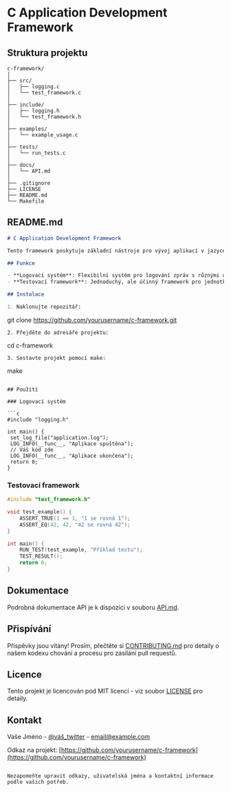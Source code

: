 # C Application Development Framework

## Struktura projektu

```
c-framework/
│
├── src/
│   ├── logging.c
│   └── test_framework.c
│
├── include/
│   ├── logging.h
│   └── test_framework.h
│
├── examples/
│   └── example_usage.c
│
├── tests/
│   └── run_tests.c
│
├── docs/
│   └── API.md
│
├── .gitignore
├── LICENSE
├── README.md
└── Makefile
```

## README.md

```markdown
# C Application Development Framework

Tento framework poskytuje základní nástroje pro vývoj aplikací v jazyce C, včetně logovacího systému a testovacího frameworku.

## Funkce

- **Logovací systém**: Flexibilní systém pro logování zpráv s různými úrovněmi závažnosti.
- **Testovací framework**: Jednoduchý, ale účinný framework pro jednotkové testování.

## Instalace

1. Naklonujte repozitář:
   ```
   git clone https://github.com/yourusername/c-framework.git
   ```
2. Přejděte do adresáře projektu:
   ```
   cd c-framework
   ```
3. Sestavte projekt pomocí make:
   ```
   make
   ```

## Použití

### Logovací systém

```c
#include "logging.h"

int main() {
    set_log_file("application.log");
    LOG_INFO(__func__, "Aplikace spuštěna");
    // Váš kód zde
    LOG_INFO(__func__, "Aplikace ukončena");
    return 0;
}
```

### Testovací framework

```c
#include "test_framework.h"

void test_example() {
    ASSERT_TRUE(1 == 1, "1 se rovná 1");
    ASSERT_EQ(42, 42, "42 se rovná 42");
}

int main() {
    RUN_TEST(test_example, "Příklad testu");
    TEST_RESULT();
    return 0;
}
```

## Dokumentace

Podrobná dokumentace API je k dispozici v souboru [API.md](docs/API.md).

## Přispívání

Příspěvky jsou vítány! Prosím, přečtěte si [CONTRIBUTING.md](CONTRIBUTING.md) pro detaily o našem kodexu chování a procesu pro zasílání pull requestů.

## Licence

Tento projekt je licencován pod MIT licencí - viz soubor [LICENSE](LICENSE) pro detaily.

## Kontakt

Vaše Jméno - [@váš_twitter](https://twitter.com/váš_twitter) - email@example.com

Odkaz na projekt: [https://github.com/yourusername/c-framework](https://github.com/yourusername/c-framework)
```

Nezapomeňte upravit odkazy, uživatelská jména a kontaktní informace podle vašich potřeb.